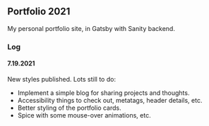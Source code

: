 ## Portfolio 2021
My personal portfolio site, in Gatsby with Sanity backend.

### Log
#### 7.19.2021
New styles published. Lots still to do: 
* Implement a simple blog for sharing projects and thoughts.
* Accessibility things to check out, metatags, header details, etc.
* Better styling of the portfolio cards.
* Spice with some mouse-over animations, etc.